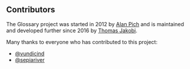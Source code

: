 ## Contributors

The Glossary project was started in 2012 by [Alan Pich](https://github.com/alanpich) and is maintained and developed further since 2016 by [Thomas Jakobi](https://github.com/jako).

Many thanks to everyone who has contributed to this project:

* [@vundicind](https://github.com/vundicind)
* [@sepiariver](https://github.com/sepiariver)
